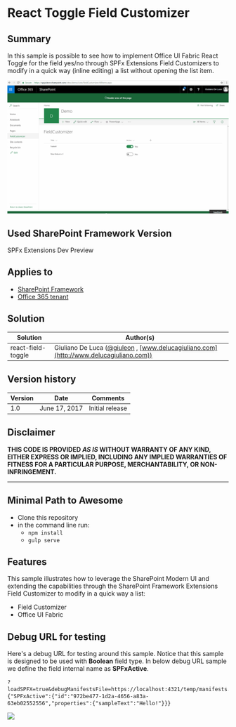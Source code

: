 # React Toggle Field Customizer

## Summary
In this sample is possible to see how to implement Office UI Fabric React Toggle for the field yes/no through SPFx Extensions Field Customizers to modify in a quick way (inline editing) a list without opening the list item. 

![Office UI Fabric React Toggle SPFx Field Customizer](./assets/react-field-toggle.gif)

## Used SharePoint Framework Version 
SPFx Extensions Dev Preview

## Applies to

* [SharePoint Framework](https://dev.office.com/sharepoint)
* [Office 365 tenant](https://dev.office.com/sharepoint/docs/spfx/set-up-your-development-environment)

## Solution

Solution|Author(s)
--------|---------
react-field-toggle | Giuliano De Luca ([@giuleon](https://twitter.com/giuleon) , [www.delucagiuliano.com](http://www.delucagiuliano.com))

## Version history

Version|Date|Comments
-------|----|--------
1.0|June 17, 2017|Initial release

## Disclaimer
**THIS CODE IS PROVIDED *AS IS* WITHOUT WARRANTY OF ANY KIND, EITHER EXPRESS OR IMPLIED, INCLUDING ANY IMPLIED WARRANTIES OF FITNESS FOR A PARTICULAR PURPOSE, MERCHANTABILITY, OR NON-INFRINGEMENT.**

---

## Minimal Path to Awesome

- Clone this repository
- in the command line run:
  - `npm install`
  - `gulp serve`

## Features
This sample illustrates how to leverage the SharePoint Modern UI and extending the capabilities through the SharePoint Framework Extensions Field Customizer to modify in a quick way a list:

- Field Customizer
- Office UI Fabric

## Debug URL for testing
Here's a debug URL for testing around this sample. Notice that this sample is designed to be used with **Boolean** field type. In below debug URL sample we define the field internal name as **SPFxActive**.

```
?loadSPFX=true&debugManifestsFile=https://localhost:4321/temp/manifests.js&fieldCustomizers={"SPFxActive":{"id":"972be477-1d2a-4656-a83a-63eb02552556","properties":{"sampleText":"Hello!"}}}
```

<img src="https://telemetry.sharepointpnp.com/sp-dev-fx-extensions/samples/react-field-toggle" />